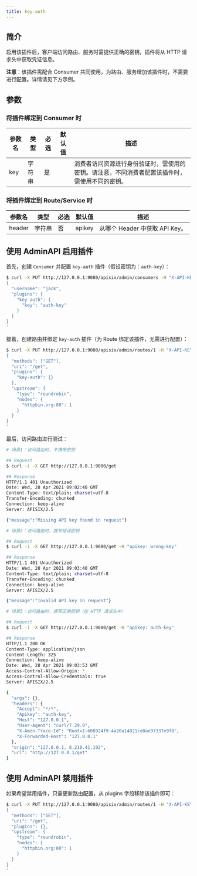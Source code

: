 ```yaml
---
title: key-auth
---
```


<!--
#
# Licensed to the Apache Software Foundation (ASF) under one or more
# contributor license agreements.  See the NOTICE file distributed with
# this work for additional information regarding copyright ownership.
# The ASF licenses this file to You under the Apache License, Version 2.0
# (the "License"); you may not use this file except in compliance with
# the License.  You may obtain a copy of the License at
#
#     http://www.apache.org/licenses/LICENSE-2.0
#
# Unless required by applicable law or agreed to in writing, software
# distributed under the License is distributed on an "AS IS" BASIS,
# WITHOUT WARRANTIES OR CONDITIONS OF ANY KIND, either express or implied.
# See the License for the specific language governing permissions and
# limitations under the License.
#
-->

## 简介

启用该插件后，客户端访问路由、服务时需提供正确的密钥，插件将从 HTTP 请求头中获取凭证信息。

**注意**：该插件需配合 Consumer 共同使用，为路由、服务增加该插件时，不需要进行配置。详情请见下方示例。

## 参数

### 将插件绑定到 Consumer 时

| 参数名 | 类型   | 必选 | 默认值 | 描述                                                                                           |
| ------ | ------ | ---- | ------ | ---------------------------------------------------------------------------------------------- |
| key    | 字符串 | 是   |        | 消费者访问资源进行身份验证时，需使用的密钥。请注意，不同消费者配置该插件时，需使用不同的密钥。 |

### 将插件绑定到 Route/Service 时

| 参数名 | 类型   | 必选 | 默认值 | 描述                           |
| ------ | ------ | ---- | ------ | ------------------------------ |
| header | 字符串 | 否   | apikey | 从哪个 Header 中获取 API Key。 |

## 使用 AdminAPI 启用插件

首先，创建 `Consumer` 并配置 `key-auth` 插件（假设密钥为：`auth-key`）：

```bash
$ curl -X PUT http://127.0.0.1:9080/apisix/admin/consumers -H "X-API-KEY: edd1c9f034335f136f87ad84b625c8f1" -d '
{
  "username": "jack",
  "plugins": {
    "key-auth": {
      "key": "auth-key"
    }
  }
}
'
```

接着，创建路由并绑定 `key-auth` 插件（为 Route 绑定该插件，无需进行配置）：

```bash
$ curl -X PUT http://127.0.0.1:9080/apisix/admin/routes/1 -H "X-API-KEY: edd1c9f034335f136f87ad84b625c8f1" -d '
{
  "methods": ["GET"],
  "uri": "/get",
  "plugins": {
    "key-auth": {}
  },
  "upstream": {
    "type": "roundrobin",
    "nodes": {
      "httpbin.org:80": 1
    }
  }
}
'
```

最后，访问路由进行测试：

```bash
# 场景1：访问路由时，不携带密钥

## Request
$ curl -i -X GET http://127.0.0.1:9080/get

## Response
HTTP/1.1 401 Unauthorized
Date: Wed, 28 Apr 2021 09:02:40 GMT
Content-Type: text/plain; charset=utf-8
Transfer-Encoding: chunked
Connection: keep-alive
Server: APISIX/2.5

{"message":"Missing API key found in request"}

# 场景2：访问路由时，携带错误密钥

## Request
$ curl -i -X GET http://127.0.0.1:9080/get -H "apikey: wrong-key"

## Response
HTTP/1.1 401 Unauthorized
Date: Wed, 28 Apr 2021 09:03:40 GMT
Content-Type: text/plain; charset=utf-8
Transfer-Encoding: chunked
Connection: keep-alive
Server: APISIX/2.5

{"message":"Invalid API key in request"}

# 场景3：访问路由时，携带正确密钥（在 HTTP 请求头中）

## Request
$ curl -i -X GET http://127.0.0.1:9080/get -H "apikey: auth-key"

## Response
HTTP/1.1 200 OK
Content-Type: application/json
Content-Length: 325
Connection: keep-alive
Date: Wed, 28 Apr 2021 09:03:53 GMT
Access-Control-Allow-Origin: *
Access-Control-Allow-Credentials: true
Server: APISIX/2.5

{
  "args": {},
  "headers": {
    "Accept": "*/*",
    "Apikey": "auth-key",
    "Host": "127.0.0.1",
    "User-Agent": "curl/7.29.0",
    "X-Amzn-Trace-Id": "Root=1-608924f9-4a20a14821ce0ae97337e9f8",
    "X-Forwarded-Host": "127.0.0.1"
  },
  "origin": "127.0.0.1, 8.210.41.192",
  "url": "http://127.0.0.1/get"
}
```

## 使用 AdminAPI 禁用插件

如果希望禁用插件，只需更新路由配置，从 plugins 字段移除该插件即可：

```bash
$ curl -X PUT http://127.0.0.1:9080/apisix/admin/routes/1 -H "X-API-KEY: edd1c9f034335f136f87ad84b625c8f1" -d '
{
  "methods": ["GET"],
  "uri": "/get",
  "plugins": {},
  "upstream": {
    "type": "roundrobin",
    "nodes": {
      "httpbin.org:80": 1
    }
  }
}
'
```
